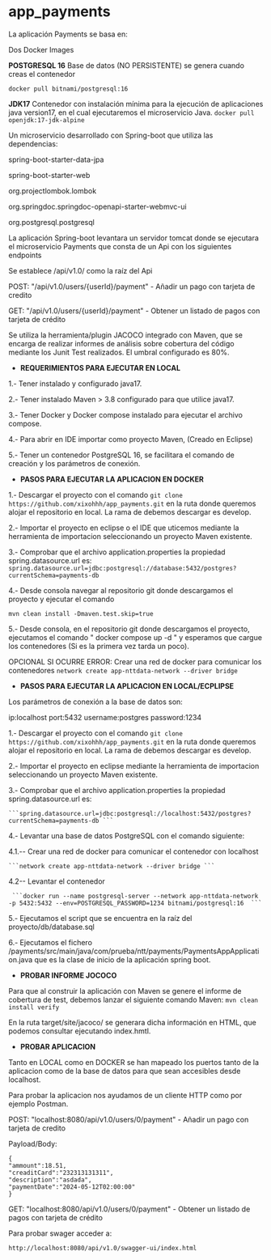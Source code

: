 # app_payments

La aplicación Payments se basa en:

Dos Docker Images

**POSTGRESQL 16**   Base de datos (NO PERSISTENTE) se genera cuando creas el contenedor

 ```docker pull bitnami/postgresql:16 ```

**JDK17**  Contenedor con instalación mínima para la ejecución de aplicaciones java version17, en el cual ejecutaremos el microservicio Java.
 ```docker pull openjdk:17-jdk-alpine ```

Un microservicio desarrollado con Spring-boot que utiliza las dependencias:

spring-boot-starter-data-jpa

spring-boot-starter-web

org.projectlombok.lombok

org.springdoc.springdoc-openapi-starter-webmvc-ui

org.postgresql.postgresql

La aplicación Spring-boot levantara un servidor tomcat donde se ejecutara el microservicio Payments que consta de un Api con los siguientes endpoints

Se establece /api/v1.0/ como la raíz del Api

POST: "/api/v1.0/users/{userId}/payment" - Añadir un pago con tarjeta de credito

GET: "/api/v1.0/users/{userId}/payment" - Obtener un listado de pagos con tarjeta de crédito

Se utiliza la herramienta/plugin JACOCO integrado con Maven, que se encarga de realizar informes de análisis sobre cobertura del código mediante los Junit Test realizados. El umbral configurado es 80%.



- **REQUERIMIENTOS PARA EJECUTAR EN LOCAL**

1.- Tener instalado y configurado java17.

2.- Tener instalado Maven > 3.8 configurado para que utilice java17.

3.- Tener Docker y Docker compose instalado para ejecutar el archivo compose.

4.- Para abrir en IDE importar como proyecto Maven, (Creado en Eclipse)

5.- Tener un contenedor PostgreSQL 16, se facilitara el comando de creación y los parámetros de conexión.



- **PASOS PARA EJECUTAR LA APLICACION EN DOCKER**

1.- Descargar el proyecto con el comando ```git clone https://github.com/xixohhh/app_payments.git``` en la ruta donde queremos alojar el repositorio en local. La rama de debemos descargar es develop.

2.- Importar el proyecto en eclipse o el IDE que uticemos mediante la herramienta de importacion seleccionando un proyecto Maven existente.

3.- Comprobar que el archivo application.properties la propiedad spring.datasource.url es:
	```spring.datasource.url=jdbc:postgresql://database:5432/postgres?currentSchema=payments-db ```


4.- Desde consola navegar al repositorio git donde descargamos el proyecto y ejecutar el comando

  ```mvn clean install -Dmaven.test.skip=true ```

5.- Desde consola, en el repositorio git donde descargamos el proyecto, ejecutamos el comando " docker compose up -d " y esperamos que cargue los contenedores (Si es la primera vez tarda un poco).

OPCIONAL SI OCURRE ERROR: Crear una red de docker para comunicar los contenedores
 ```network create app-nttdata-network --driver bridge ```

- **PASOS PARA EJECUTAR LA APLICACION EN LOCAL/ECPLIPSE**

Los parámetros de conexión a la base de datos son:

ip:localhost
port:5432
username:postgres
password:1234

1.- Descargar el proyecto con el comando ```git clone https://github.com/xixohhh/app_payments.git``` en la ruta donde queremos alojar el repositorio en local. La rama de debemos descargar es develop.

2.- Importar el proyecto en eclipse mediante la herramienta de importacion seleccionando un proyecto Maven existente.

3.- Comprobar que el archivo application.properties la propiedad spring.datasource.url es:

 	```spring.datasource.url=jdbc:postgresql://localhost:5432/postgres?currentSchema=payments-db ```
  
4.- Levantar una base de datos PostgreSQL con el comando siguiente:

4.1.-- Crear una red de docker para comunicar el contenedor con localhost

	```network create app-nttdata-network --driver bridge ```
 
4.2-- Levantar el contenedor

	 ```docker run --name postgresql-server --network app-nttdata-network -p 5432:5432 --env=POSTGRESQL_PASSWORD=1234 bitnami/postgresql:16  ```

5.- Ejecutamos el script que se encuentra en la raíz del proyecto/db/database.sql

6.- Ejecutamos el fichero /payments/src/main/java/com/prueba/ntt/payments/PaymentsAppApplication.java que es la clase de inicio de la aplicación spring boot.



- **PROBAR INFORME JOCOCO**

Para que al construir la aplicación con Maven se genere el informe de cobertura de test, debemos lanzar el siguiente comando Maven:
 ```mvn clean install verify ```

En la ruta target/site/jacoco/ se generara dicha información en HTML, que podemos consultar ejecutando index.hmtl.


- **PROBAR APLICACION**

Tanto en LOCAL como en DOCKER se han mapeado los puertos tanto de la aplicacion como de la base de datos para que sean accesibles desde localhost.

Para probar la aplicacion nos ayudamos de un cliente HTTP como por ejemplo Postman.

POST: "localhost:8080/api/v1.0/users/0/payment" - Añadir un pago con tarjeta de credito

Payload/Body:

 ```
{
"ammount":18.51,
"creaditCard":"232313131311",
"description":"asdada",
"paymentDate":"2024-05-12T02:00:00"
}
```

GET: "localhost:8080/api/v1.0/users/0/payment" - Obtener un listado de pagos con tarjeta de crédito

Para probar swager acceder a:

 ```http://localhost:8080/api/v1.0/swagger-ui/index.html ```
